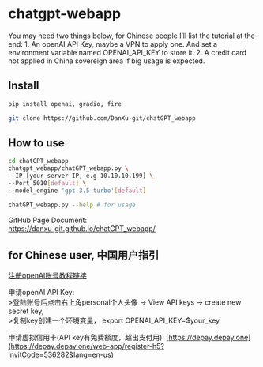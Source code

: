 chatgpt-webapp
================

<!-- WARNING: THIS FILE WAS AUTOGENERATED! DO NOT EDIT! -->

You may need two things below, for Chinese people I’ll list the tutorial
at the end: 1. An openAI API Key, maybe a VPN to apply one. And set a
environment variable named OPENAI_API_KEY to store it. 2. A credit card
not applied in China sovereign area if big usage is expected.

## Install

``` sh
pip install openai, gradio, fire

git clone https://github.com/DanXu-git/chatGPT_webapp
```

## How to use

``` sh
cd chatGPT_webapp 
chatgpt_webapp/chatGPT_webapp.py \
--IP [your server IP, e.g 10.10.10.199] \
--Port 5010[default] \
--model_engine 'gpt-3.5-turbo'[default]

chatGPT_webapp.py --help # for usage
```

GitHub Page Document:  
https://danxu-git.github.io/chatGPT_webapp/

## for Chinese user, 中国用户指引

[注册openAI账号教程链接](https://sms-activate.org/cn/info/ChatGPT)

申请openAI API Key:  
\>登陆账号后点击右上角personal个人头像 -\> View API keys -\> create new
secret key,  
\>复制key创建一个环境变量， export OPENAI_API_KEY=\$your_key

申请虚拟信用卡(API key有免费额度，超出支付用):
[https://depay.depay.one](https://depay.depay.one/web-app/register-h5?invitCode=536282&lang=en-us)

